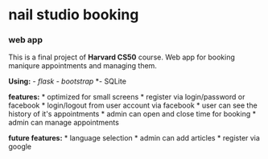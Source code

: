 # nail studio booking
### web app


This is a final project of **Harvard CS50** course. 
Web app for booking maniqure appointments and managing them.

**Using:**
    *- flask*
    *- bootstrap*
    *- SQLite

**features:**
    * optimized for small screens
    * register via login/password or facebook 
    * login/logout from user account via facebook
    * user can see the history of it's appointments
    * admin can open and close time for booking
    * admin can manage appointments
    
**future features:**
    * language selection 
    * admin can add articles
    * register via google